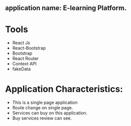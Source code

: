 ## application name: E-learning Platform.

# Tools
* React Js
* React-Bootstrap
* Bootstrap
* React Router
* Context API
* fakeData

# Application Characteristics: 
* This is a single page application
* Route change on single page.
* Services can buy on this application.
* Buy services review can see.
